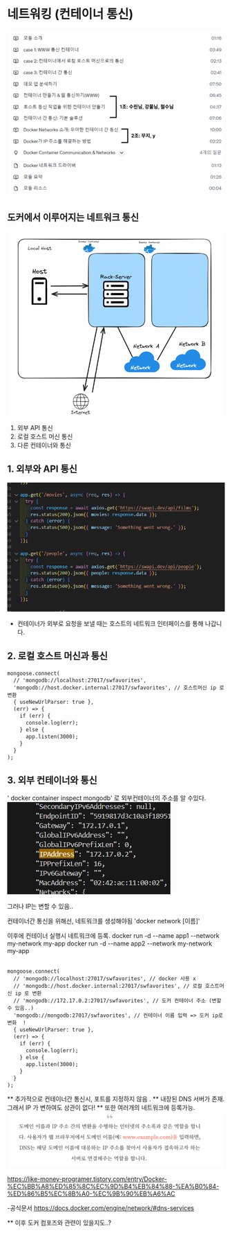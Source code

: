 # 네트워킹 (컨테이너 통신)

![alt text](image.png)


## 도커에서 이루어지는 네트워크 통신



![alt text](image-1.png)

1. 외부 API 통신 
2. 로컬 호스트 머신 통신 
3. 다른 컨테이너와 통신



## 1. 외부와 API 통신

![alt text](image-2.png)

- 컨테이너가 외부로 요청을 보낼 때는 호스트의 네트워크 인터페이스를 통해 나갑니다.


## 2. 로컬 호스트 머신과 통신

```
mongoose.connect(
  // 'mongodb://localhost:27017/swfavorites',
  'mongodb://host.docker.internal:27017/swfavorites', // 호스트머신 ip 로 변환
  { useNewUrlParser: true },
  (err) => {
    if (err) {
      console.log(err);
    } else {
      app.listen(3000);
    }
  }
);
```

## 3. 외부 컨테이너와 통신

' docker container inspect mongodb' 로 외부컨테이너의 주소를 알 수있다.
![alt text](image-3.png)

그러나 IP는 변할 수 있음..

컨테이너간 통신을 위해선, 네트워크를 생성해야됨
'docker network [이름]'

이후에 컨테이너 실행시 네트워크에 등록. 
docker run -d --name app1 --network my-network my-app
docker run -d --name app2 --network my-network my-app

```

mongoose.connect(
  // 'mongodb://localhost:27017/swfavorites', // docker 사용 x 
  // 'mongodb://host.docker.internal:27017/swfavorites', // 로컬 호스트머신 ip 로 변환
  // 'mongodb://172.17.0.2:27017/swfavorites', // 도커 컨테이너 주소 (변할 수 있음..)
  'mongodb://mongodb:27017/swfavorites', // 컨테이너 이름 입력 => 도커 ip로 변화  ! 
  { useNewUrlParser: true },
  (err) => {
    if (err) {
      console.log(err);
    } else {
      app.listen(3000);
    }
  }
);
```

** 추가적으로 컨테이너간 통신시, 포트를 지정하지 않음 .
** 내장된 DNS 서버가 존재. 그래서 IP 가 변하여도 상관이 없다!
** 또한 여러개의 네트워크에 등록가능.
![alt text](image-4.png)

https://like-money-programer.tistory.com/entry/Docker-%EC%BB%A8%ED%85%8C%EC%9D%B4%EB%84%88-%EA%B0%84-%ED%86%B5%EC%8B%A0-%EC%9B%90%EB%A6%AC

-공식문서
https://docs.docker.com/engine/network/#dns-services

** 이후 도커 컴포즈와 관련이 있을지도..?